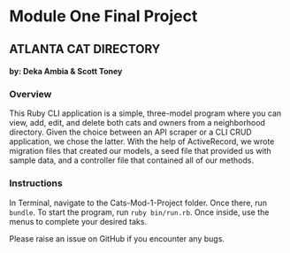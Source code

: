 # Module One Final Project

## ATLANTA CAT DIRECTORY
#### by: Deka Ambia & Scott Toney


### Overview
This Ruby CLI application is a simple, three-model program where you can view, add, edit, and delete both cats and owners from a neighborhood directory. Given the choice between an API scraper or a CLI CRUD application, we chose the latter. With the help of ActiveRecord, we wrote migration files that created our models, a seed file that provided us with sample data, and a controller file that contained all of our methods.


### Instructions
In Terminal, navigate to the Cats-Mod-1-Project folder. Once there, run `bundle`. To start the program, run `ruby bin/run.rb`. Once inside, use the menus to complete your desired taks.

Please raise an issue on GitHub if you encounter any bugs.